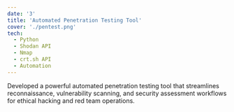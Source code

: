 ```yaml
---
date: '3'
title: 'Automated Penetration Testing Tool'
cover: './pentest.png'
tech:
  - Python
  - Shodan API
  - Nmap
  - crt.sh API
  - Automation
---
```


Developed a powerful automated penetration testing tool that streamlines reconnaissance, vulnerability scanning, and security assessment workflows for ethical hacking and red team operations.
